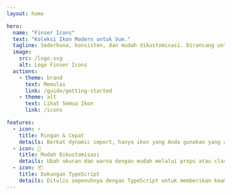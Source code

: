 ```yaml
---
layout: home

hero:
  name: "Finser Icons"
  text: "Koleksi Ikon Modern untuk Vue."
  tagline: Sederhana, konsisten, dan mudah dikustomisasi. Dirancang untuk mempercepat alur kerja pengembangan Anda.
  image:
    src: /logo.svg
    alt: Logo Finser Icons
  actions:
    - theme: brand
      text: Memulai
      link: /guide/getting-started
    - theme: alt
      text: Lihat Semua Ikon
      link: /icons

features:
  - icon: ⚡️
    title: Ringan & Cepat
    details: Berkat dynamic import, hanya ikon yang Anda gunakan yang akan masuk ke dalam build akhir, menjaga ukuran bundle aplikasi tetap minimal.
  - icon: 🎨
    title: Mudah Dikustomisasi
    details: Ubah ukuran dan warna dengan mudah melalui props atau class Tailwind CSS. Ikon akan beradaptasi dengan desain Anda.
  - icon: 📦
    title: Dukungan TypeScript
    details: Ditulis sepenuhnya dengan TypeScript untuk memberikan keamanan tipe dan autocomplete terbaik di editor kode Anda.
---
```

